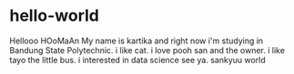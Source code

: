# hello-world
Hellooo HOoMaAn
My name is kartika and right now i'm studying in Bandung State Polytechnic.
i like cat. i love pooh san and the owner. i like tayo the little bus.
i interested in data science
see ya.
sankyuu world
